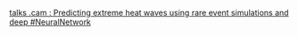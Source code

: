 [talks .cam : Predicting extreme heat waves using rare event simulations and deep #NeuralNetwork](https://qi.tc/qi/116422)
